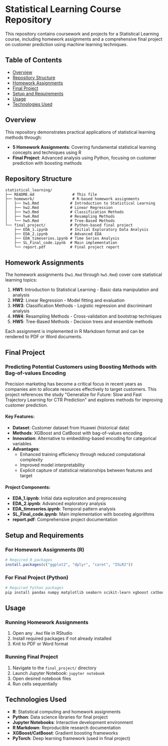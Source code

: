 # Statistical Learning Course Repository

This repository contains coursework and projects for a Statistical Learning course, including homework assignments and a comprehensive final project on customer prediction using machine learning techniques.

## Table of Contents

- [Overview](#overview)
- [Repository Structure](#repository-structure)
- [Homework Assignments](#homework-assignments)
- [Final Project](#final-project)
- [Setup and Requirements](#setup-and-requirements)
- [Usage](#usage)
- [Technologies Used](#technologies-used)

## Overview

This repository demonstrates practical applications of statistical learning methods through:
- **5 Homework Assignments**: Covering fundamental statistical learning concepts and techniques using R
- **Final Project**: Advanced analysis using Python, focusing on customer prediction with boosting methods

## Repository Structure

```
statistical_learning/
├── README.md                 # This file
├── homework/                 # R-based homework assignments
│   ├── hw1.Rmd              # Introduction to Statistical Learning
│   ├── hw2.Rmd              # Linear Regression
│   ├── hw3.Rmd              # Classification Methods
│   ├── hw4.Rmd              # Resampling Methods
│   └── hw5.Rmd              # Tree-Based Methods
└── final_project/           # Python-based final project
    ├── EDA_1.ipynb          # Initial Exploratory Data Analysis
    ├── EDA_2.ipynb          # Advanced EDA
    ├── EDA_timeseries.ipynb # Time Series Analysis
    ├── SL_Final_code.ipynb  # Main implementation
    └── report.pdf           # Final project report
```

## Homework Assignments

The homework assignments (`hw1.Rmd` through `hw5.Rmd`) cover core statistical learning topics:

1. **HW1**: Introduction to Statistical Learning - Basic data manipulation and analysis
2. **HW2**: Linear Regression - Model fitting and evaluation
3. **HW3**: Classification Methods - Logistic regression and discriminant analysis
4. **HW4**: Resampling Methods - Cross-validation and bootstrap techniques
5. **HW5**: Tree-Based Methods - Decision trees and ensemble methods

Each assignment is implemented in R Markdown format and can be rendered to PDF or Word documents.

## Final Project

### Predicting Potential Customers using Boosting Methods with Bag-of-values Encoding

Precision marketing has become a critical focus in recent years as companies aim to allocate resources effectively to target customers. This project references the study "Generalize for Future: Slow and Fast Trajectory Learning for CTR Prediction" and explores methods for improving customer prediction.

#### Key Features:
- **Dataset**: Customer dataset from Huawei (historical data)
- **Methods**: XGBoost and CatBoost with bag-of-values encoding
- **Innovation**: Alternative to embedding-based encoding for categorical variables
- **Advantages**: 
  - Enhanced training efficiency through reduced computational complexity
  - Improved model interpretability
  - Explicit capture of statistical relationships between features and target

#### Project Components:
- **EDA_1.ipynb**: Initial data exploration and preprocessing
- **EDA_2.ipynb**: Advanced exploratory analysis
- **EDA_timeseries.ipynb**: Temporal pattern analysis
- **SL_Final_code.ipynb**: Main implementation with boosting algorithms
- **report.pdf**: Comprehensive project documentation

## Setup and Requirements

### For Homework Assignments (R)
```r
# Required R packages
install.packages(c("ggplot2", "dplyr", "caret", "ISLR2"))
```

### For Final Project (Python)
```bash
# Required Python packages
pip install pandas numpy matplotlib seaborn scikit-learn xgboost catboost jupyter torch
```

## Usage

### Running Homework Assignments
1. Open any `.Rmd` file in RStudio
2. Install required packages if not already installed
3. Knit to PDF or Word format

### Running Final Project
1. Navigate to the `final_project/` directory
2. Launch Jupyter Notebook: `jupyter notebook`
3. Open desired notebook files
4. Run cells sequentially

## Technologies Used

- **R**: Statistical computing and homework assignments
- **Python**: Data science libraries for final project
- **Jupyter Notebooks**: Interactive development environment
- **R Markdown**: Reproducible research documentation
- **XGBoost/CatBoost**: Gradient boosting frameworks
- **PyTorch**: Deep learning framework (used in final project) 
